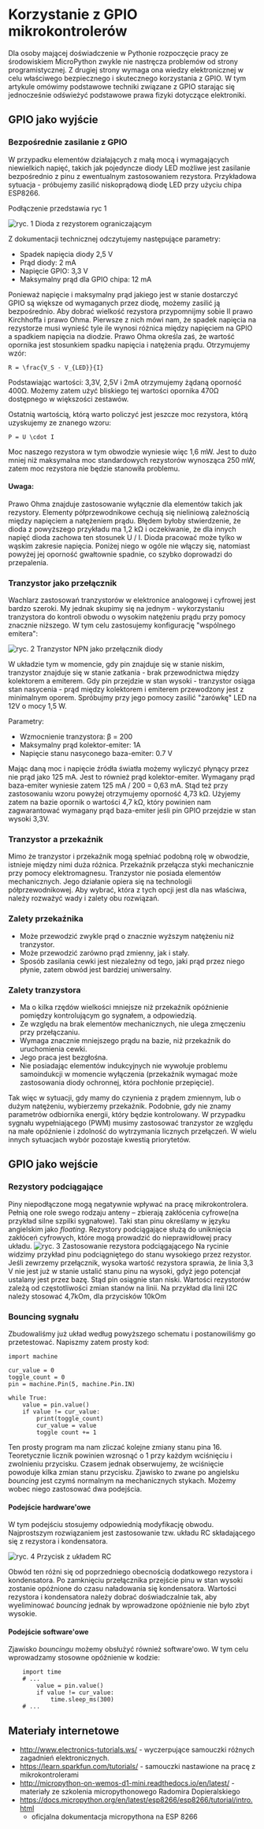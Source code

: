 # Korzystanie z GPIO mikrokontrolerów

Dla osoby mającej doświadczenie w Pythonie rozpoczęcie pracy ze środowiskiem
MicroPython zwykle nie nastręcza problemów od strony programistycznej. Z
drugiej strony wymaga ona wiedzy elektronicznej w celu właściwego bezpiecznego
i skutecznego korzystania z GPIO. W tym artykule omówimy podstawowe techniki
związane z GPIO starając się jednocześnie odświeżyć podstawowe prawa fizyki
dotyczące elektroniki.

## GPIO jako wyjście

### Bezpośrednie zasilanie z GPIO

W przypadku elementów działających z małą mocą i wymagających niewielkich
napięć, takich jak pojedyncze diody LED możliwe jest zasilanie bezpośrednio z
pinu z ewentualnym zastosowaniem rezystora. Przykładowa sytuacja - próbujemy
zasilić niskoprądową diodę LED przy użyciu chipa ESP8266.

Podłączenie przedstawia ryc 1

![ryc. 1 Dioda z rezystorem ograniczającym](ryc1.svg)

Z dokumentacji
technicznej odczytujemy następujące parametry:

* Spadek napięcia diody 2,5 V
* Prąd diody: 2 mA
* Napięcie GPIO: 3,3 V
* Maksymalny prąd dla GPIO chipa: 12 mA

Ponieważ napięcie i maksymalny prąd jakiego jest w stanie dostarczyć GPIO są
większe od wymaganych przez diodę, możemy zasilić ją bezpośrednio. Aby dobrać
wielkość rezystora przypomnijmy sobie II prawo Kirchhoffa i prawo Ohma. Pierwsze
z nich mówi nam, że spadek napięcia na rezystorze musi wynieść tyle ile wynosi
różnica między napięciem na GPIO a spadkiem napięcia na diodzie. Prawo Ohma
określa zaś, że wartość opornika jest stosunkiem spadku
napięcia i natężenia prądu. Otrzymujemy wzór:

```
R = \frac{V_S - V_{LED}}{I}
```

Podstawiając wartości: 3,3V, 2,5V i 2mA otrzymujemy żądaną oporność 400Ω.
Możemy zatem użyć bliskiego tej wartości opornika 470Ω dostępnego w większości
zestawów.

Ostatnią wartością, którą warto policzyć jest jeszcze moc rezystora, którą
uzyskujemy ze znanego wzoru:

```
P = U \cdot I
```

Moc naszego rezystora w tym obwodzie wyniesie więc 1,6 mW. Jest to dużo mniej
niż maksymalna moc standardowych rezystorów wynosząca 250 mW, zatem moc
rezystora nie będzie stanowiła problemu.

#### Uwaga:

Prawo Ohma znajduje zastosowanie wyłącznie dla elementów takich jak
rezystory. Elementy półprzewodnikowe cechują się nieliniową zależnością między
napięciem a natężeniem prądu. Błędem byłoby stwierdzenie, że dioda z powyższego
przykładu ma 1,2 kΩ i oczekiwanie, że dla innych napięć dioda zachowa ten
stosunek U / I. Dioda pracować może tylko w wąskim zakresie napięcia. Poniżej
niego w ogóle nie włączy się, natomiast powyżej jej oporność gwałtownie
spadnie, co szybko doprowadzi do przepalenia.

### Tranzystor jako przełącznik

Wachlarz zastosowań tranzystorów w elektronice analogowej i cyfrowej jest
bardzo szeroki. My jednak skupimy się na jednym - wykorzystaniu tranzystora do
kontroli obwodu o wysokim natężeniu prądu przy pomocy znacznie niższego. W tym
celu zastosujemy konfigurację "wspólnego emitera":

![ryc. 2 Tranzystor NPN jako przełącznik diody](ryc2.svg)

W układzie tym w momencie, gdy pin znajduje się w stanie niskim, tranzystor
znajduje się w stanie zatkania - brak przewodnictwa między kolektorem a
emiterem. Gdy pin przejdzie w stan wysoki - tranzystor osiąga stan nasycenia -
prąd między kolektorem i emiterem przewodzony jest z minimalnym oporem.
Spróbujmy przy jego pomocy zasilić "żarówkę" LED na 12V o mocy 1,5 W.

Parametry:

* Wzmocnienie tranzystora: β = 200
* Maksymalny prąd kolektor-emiter: 1A
* Napięcie stanu nasyconego baza-emiter: 0.7 V

Mając daną moc i napięcie źródła światła możemy wyliczyć płynący przez nie prąd
jako 125 mA. Jest to również prąd kolektor-emiter.
Wymagany prąd baza-emiter wyniesie zatem 125 mA / 200 = 0,63 mA.
Stąd też przy zastosowaniu wzoru powyżej otrzymujemy oporność 4,73 kΩ.
Użyjemy zatem na bazie opornik o wartości 4,7 kΩ, który powinien nam
zagwarantować wymagany prąd baza-emiter jeśli pin GPIO przejdzie w stan wysoki
3,3V.


### Tranzystor a przekaźnik

Mimo że tranzystor i przekaźnik mogą spełniać podobną rolę w obwodzie, istnieje
między nimi duża różnica.
Przekaźnik przełącza styki mechanicznie przy pomocy elektromagnesu.
Tranzystor nie posiada elementów mechanicznych.
Jego działanie opiera się na technologii półprzewodnikowej.
Aby wybrać, która z tych opcji jest dla nas właściwa, należy rozważyć wady i
zalety obu rozwiązań.

### Zalety przekaźnika

* Może przewodzić zwykle prąd o znacznie wyższym natężeniu niż
  tranzystor.
* Może przewodzić zarówno prąd zmienny, jak i stały.
* Sposób zasilania cewki jest niezależny od tego, jaki prąd przez
  niego płynie, zatem obwód jest bardziej uniwersalny.

### Zalety tranzystora
* Ma o kilka rzędów wielkości mniejsze niż przekaźnik opóźnienie pomiędzy
  kontrolującym go sygnałem, a odpowiedzią.
* Ze względu na brak elementów mechanicznych, nie ulega zmęczeniu przy
  przełączaniu.
* Wymaga znacznie mniejszego prądu na bazie, niż przekaźnik do uruchomienia
  cewki.
* Jego praca jest bezgłośna.
* Nie posiadając elementów indukcyjnych nie wywołuje problemu samoindukcji w
  momencie wyłączenia (przekaźnik wymagać może zastosowania diody ochronnej,
  która pochłonie przepięcie).

Tak więc w sytuacji, gdy mamy do czynienia z prądem zmiennym, lub o dużym
natężeniu, wybierzemy przekaźnik. Podobnie, gdy nie znamy parametrów odbiornika
energii, który będzie kontrolowany. W przypadku sygnału wypełniającego (PWM)
musimy zastosować tranzystor ze względu na małe opóźnienie i zdolność do
wytrzymania licznych przełączeń. W wielu innych sytuacjach wybór pozostaje
kwestią priorytetów.

## GPIO jako wejście

### Rezystory podciągające

Piny niepodłączone mogą negatywnie wpływać na pracę mikrokontrolera.
Pełnią one role swego rodzaju anteny – zbierają zakłócenia cyfrowe(na przykład
silne szpilki sygnałowe). Taki stan pinu określamy w języku angielskim jako
*floating*.
Rezystory podciągające służą do uniknięcia zakłóceń cyfrowych, które mogą
prowadzić do nieprawidłowej pracy układu.
![ryc. 3 Zastosowanie rezystora podciągającego](ryc3.svg)
Na rycinie widzimy przykład pinu podciągniętego do stanu wysokiego przez
rezystor. Jeśli zewrzemy przełącznik, wysoka wartość rezystora sprawia,
że linia 3,3 V nie jest już w stanie ustalić stanu pinu na wysoki, gdyż jego
potencjał ustalany jest przez bazę. Stąd pin osiągnie stan niski.
Wartości rezystorów zależą od częstotliwości zmian stanów na linii.
Na przykład dla linii I2C należy stosować 4,7kOm, dla przycisków 10kOm

### Bouncing sygnału

Zbudowaliśmy już układ według powyższego schematu i postanowiliśmy
go przetestować. Napiszmy zatem prosty kod:

```
import machine

cur_value = 0
toggle_count = 0
pin = machine.Pin(5, machine.Pin.IN)

while True:
    value = pin.value()
    if value != cur_value:
        print(toggle_count)
        cur_value = value
        toggle count += 1
```

Ten prosty program ma nam zliczać kolejne zmiany stanu pina 16.
Teoretycznie licznik powinien wzrosnąć o 1 przy każdym wciśnięciu i zwolnieniu
przycisku. Czasem jednak obserwujemy, że wciśnięcie powoduje kilka zmian stanu
przycisku. Zjawisko to zwane po angielsku *bouncing* jest czymś normalnym na
mechanicznych stykach. Możemy wobec niego zastosować dwa podejścia.

#### Podejście hardware'owe

W tym podejściu stosujemy odpowiednią modyfikację obwodu. Najprostszym
rozwiązaniem jest zastosowanie tzw. układu RC składającego się z rezystora i
kondensatora.

![ryc. 4 Przycisk z układem RC](ryc4.svg)

Obwód ten różni się od poprzedniego obecnością dodatkowego rezystora i
kondensatora. Po zamknięciu przełącznika przejście pinu w stan wysoki zostanie
opóźnione do czasu naładowania się kondensatora. Wartości rezystora i
kondensatora należy dobrać doświadczalnie tak, aby wyeliminować *bouncing*
jednak by wprowadzone opóźnienie nie było zbyt wysokie.

#### Podejście software'owe

Zjawisko *bouncingu* możemy obsłużyć również software'owo. W tym celu
wprowadzamy stosowne opóźnienie w kodzie:

```
    import time
    # ...
        value = pin.value()
        if value != cur_value:
            time.sleep_ms(300)
    # ...
```

## Materiały internetowe

* http://www.electronics-tutorials.ws/ - wyczerpujące samouczki różnych
  zagadnień elektronicznych.
* https://learn.sparkfun.com/tutorials/ - samouczki nastawione na pracę
  z mikrokontrolerami
* http://micropython-on-wemos-d1-mini.readthedocs.io/en/latest/ - materiały
  ze szkolenia micropythonowego Radomira Dopieralskiego
* https://docs.micropython.org/en/latest/esp8266/esp8266/tutorial/intro.html
  - oficjalna dokumentacja micropythona na ESP 8266
